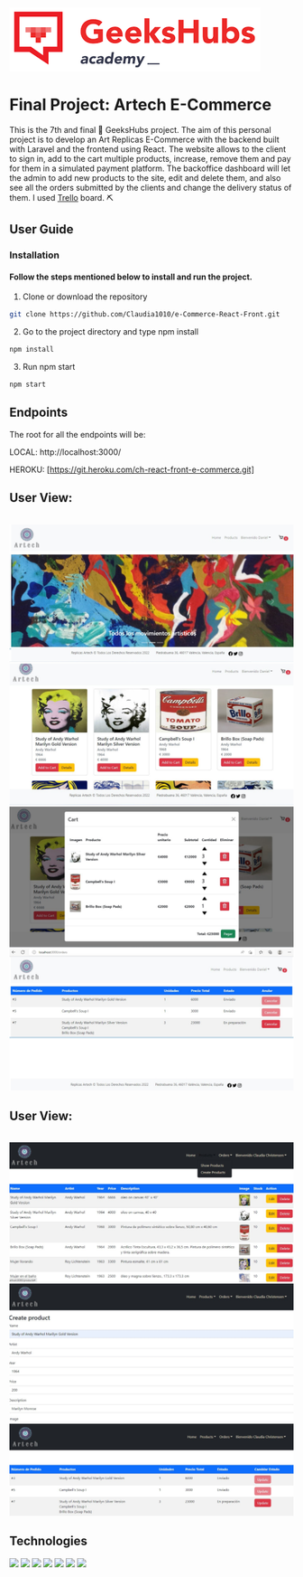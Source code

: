 <img src="https://github.com/Claudia1010/Laravel-Project-LFG/blob/main/public/img/geekhubs.png">

# Final Project: Artech E-Commerce

This is the 7th and final  👏  GeeksHubs project. The aim of this personal project is to develop an Art Replicas E-Commerce with the backend built with Laravel and the frontend using React. The website allows to the client to sign in, add to the cart multiple products, increase, remove them and pay for them in a simulated payment platform. The backoffice dashboard will let the admin to add new products to the site, edit and delete them, and also see all the orders submitted by the clients and change the delivery status of them.
I used [Trello](https://trello.com/b/ajYXN54D/proyecto-final) board. ⛏️

## User Guide

### Installation

#### Follow the steps mentioned below to install and run the project.

1. Clone or download the repository
```bash
git clone https://github.com/Claudia1010/e-Commerce-React-Front.git
```
2. Go to the project directory and type npm install
```bash
npm install
```
3. Run npm start
```bash
npm start
```


## Endpoints

The root for all the endpoints will be:

LOCAL: http://localhost:3000/

HEROKU: [https://git.heroku.com/ch-react-front-e-commerce.git]

## User View:

<br/>
<img src="https://github.com/Claudia1010/e-Commerce-React-Front/blob/main/public/img/screenshot_web.jpg">
<br/>
<img src="https://github.com/Claudia1010/e-Commerce-React-Front/blob/main/public/img/screenshot_web2.jpg">
<br/>
<img src="https://github.com/Claudia1010/e-Commerce-React-Front/blob/main/public/img/screenshot_web3.jpg">
<br/>
<img src="https://github.com/Claudia1010/e-Commerce-React-Front/blob/main/public/img/screenshot_web4.jpg">
<br/>

## User View:

<br/>
<img src="https://github.com/Claudia1010/e-Commerce-React-Front/blob/main/public/img/screenshot_web5.jpg">
<br/>
<img src="https://github.com/Claudia1010/e-Commerce-React-Front/blob/main/public/img/screenshot_web6.jpg">
<br/>
<img src="https://github.com/Claudia1010/e-Commerce-React-Front/blob/main/public/img/screenshot_web7.jpg">
<br/>

## Technologies

<code><img width="10%" src="https://www.vectorlogo.zone/logos/heroku/heroku-ar21.svg"></code>
<code><img width="10%" src="https://www.vectorlogo.zone/logos/getbootstrap/getbootstrap-ar21.svg"></code>
<code><img width="10%" src="https://www.vectorlogo.zone/logos/reactjs/reactjs-ar21.svg"></code>
<code><img width="10%" src="https://www.vectorlogo.zone/logos/sass-lang/sass-lang-ar21.svg"></code>
<code><img width="10%" src="https://cdn.auth0.com/blog/jwtc/jwt_05.jpg"></code>
<code><img width="10%" src="https://github.com/Claudia1010/teamProjectReact/blob/master/public/img/axios.png"></code>
<code><img width="10%" src="https://github.com/Claudia1010/teamProjectReact/blob/master/public/img/doenv.png"></code>